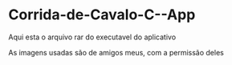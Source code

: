 # Corrida-de-Cavalo-C--App
Aqui esta o arquivo rar do executavel do aplicativo

As imagens usadas são de amigos meus, com a permissão deles
